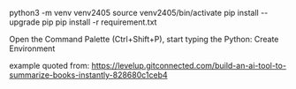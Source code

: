 python3 -m venv venv2405
source venv2405/bin/activate
pip install --upgrade pip
pip install -r requirement.txt

Open the Command Palette (Ctrl+Shift+P), start typing the Python: Create Environment

example quoted from: https://levelup.gitconnected.com/build-an-ai-tool-to-summarize-books-instantly-828680c1ceb4